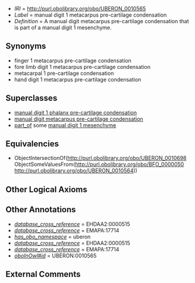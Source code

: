  * *IRI* = http://purl.obolibrary.org/obo/UBERON_0010565
 * *Label* = manual digit 1 metacarpus pre-cartilage condensation
 * *Definition* = A manual digit metacarpus pre-cartilage condensation that is part of a manual digit 1 mesenchyme.

## Synonyms

 * finger 1 metacarpus pre-cartilage condensation
 * fore limb digit 1 metacarpus pre-cartilage condensation
 * metacarpal 1 pre-cartilage condensation
 * hand digit 1 metacarpus pre-cartilage condensation

## Superclasses

 * [manual digit 1 phalanx pre-cartilage condensation](../../UBERON/75/UBERON_0010575.md)
 * [manual digit metacarpus pre-cartilage condensation](../../UBERON/98/UBERON_0010698.md)
 * [part_of](../../BFO/50/BFO_0000050.md) some [manual digit 1 mesenchyme](../../UBERON/64/UBERON_0010564.md)

## Equivalencies

 * ObjectIntersectionOf(<http://purl.obolibrary.org/obo/UBERON_0010698> ObjectSomeValuesFrom(<http://purl.obolibrary.org/obo/BFO_0000050> <http://purl.obolibrary.org/obo/UBERON_0010564>))

## Other Logical Axioms


## Other Annotations

 * *[database_cross_reference](../../ef/oboInOwl#hasDbXref.md)* = EHDAA2:0000515
 * *[database_cross_reference](../../ef/oboInOwl#hasDbXref.md)* = EMAPA:17714
 * *[has_obo_namespace](../../ce/oboInOwl#hasOBONamespace.md)* = uberon
 * *[database_cross_reference](../../ef/oboInOwl#hasDbXref.md)* = EHDAA2:0000515
 * *[database_cross_reference](../../ef/oboInOwl#hasDbXref.md)* = EMAPA:17714
 * *[oboInOwl#id](../../id/oboInOwl#id.md)* = UBERON:0010565

## External Comments

